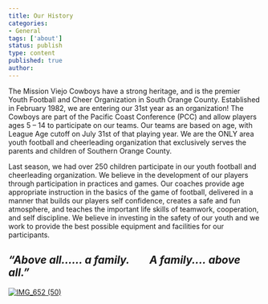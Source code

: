 ```yaml
---
title: Our History
categories:
- General
tags: ['about']
status: publish
type: content
published: true
author: 
---
```

The Mission Viejo Cowboys have a strong heritage, and is the premier Youth Football and Cheer Organization in South Orange County. Established in February 1982, we are entering our 31st year as an organization! The Cowboys are part of the Pacific Coast Conference (PCC) and allow players ages 5 – 14 to participate on our teams. Our teams are based on age, with League Age cutoff on July 31st of that playing year. We are the ONLY area youth football and cheerleading organization that exclusively serves the parents and children of Southern Orange County.

Last season, we had over 250 children participate in our youth football and cheerleading organization. We believe in the development of our players through participation in practices and games. Our coaches provide age appropriate instruction in the basics of the game of football, delivered in a manner that builds our players self confidence, creates a safe and fun atmosphere, and teaches the important life skills of teamwork, cooperation, and self discipline. We believe in investing in the safety of our youth and we work to provide the best possible equipment and facilities for our participants.

## _“Above all…… a family.        A family.... above all.”_

[![IMG_652 (50)](http://mvcowboysfootball.files.wordpress.com/2013/02/img_652-50.jpg)](http://mvcowboysfootball.files.wordpress.com/2013/02/img_652-50.jpg)


